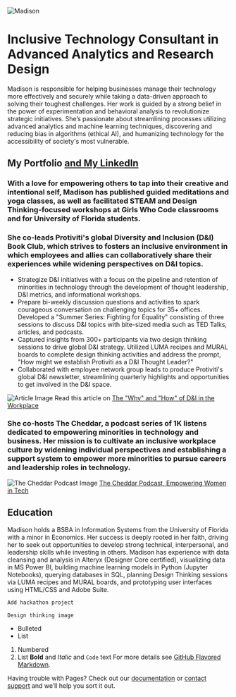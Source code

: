![Madison](https://media-exp1.licdn.com/dms/image/C4D03AQH_8L0xbIV7JA/profile-displayphoto-shrink_400_400/0?e=1603324800&v=beta&t=vnxrgk6Z29lIsh2x8NHfng1CaKgwHodH4mg8j22wWAw)

# Inclusive Technology Consultant in Advanced Analytics and Research Design

Madison is responsible for helping businesses manage their technology more effectively and securely while taking a data-driven approach to solving their toughest challenges. Her work is guided by a strong belief in the power of experimentation and behavioral analysis to revolutionize strategic initiatives. She’s passionate about streamlining processes utilizing advanced analytics and machine learning techniques, discovering and reducing bias in algorithms (ethical AI), and humanizing technology for the accessibility of society's most vulnerable.

## My Portfolio [and My LinkedIn](https://linked.com/in/bymaisonross)

### With a love for empowering others to tap into their creative and intentional self, Madison has published guided meditations and yoga classes, as well as facilitated STEAM and Design Thinking-focused workshops at Girls Who Code classrooms and for University of Florida students.

### She co-leads Protiviti's global Diversity and Inclusion (D&I) Book Club, which strives to fosters an inclusive environment in which employees and allies can collaboratively share their experiences while widening perspectives on D&I topics.

- Strategize D&I initiatives with a focus on the pipeline and retention of minorities in technology through the development of thought leadership, D&I metrics, and informational workshops.
- Prepare bi-weekly discussion questions and activities to spark courageous conversation on challenging topics for 35+ offices. Developed a "Summer Series: Fighting for Equality" consisting of three sessions to discuss D&I topics with bite-sized media such as TED Talks, articles, and podcasts.
- Captured insights from 300+ participants via two design thinking sessions to drive global D&I strategy. Utilized LUMA recipes and MURAL boards to complete design thinking activities and address the prompt, "How might we establish Protiviti as a D&I Thought Leader?"
- Collaborated with employee network group leads to produce Protiviti's global D&I newsletter, streamlining quarterly highlights and opportunities to get involved in the D&I space.

![Article Image](https://media-exp1.licdn.com/dms/image/sync/C4D12AQHr8YGLT7pjNw/article-cover_image-shrink_600_2000/0?e=1603324800&v=beta&t=Me5w0HXisqtm2Ce5CvflcReHwIp7HOin8BcJ_Jq7ZWc)
Read this article on [The "Why" and "How" of D&I in the Workplace](https://www.linkedin.com/in/bymadisonross/detail/treasury/position:1633983392/?entityUrn=urn%3Ali%3Afsd_profileTreasuryMedia%3A(ACoAABqLla8BXQ07EdfM8wpnh_gfOq34txTRN_A%2C1592499924692)&section=position%3A1633983392&treasuryCount=2)

### She co-hosts The Cheddar, a podcast series of 1K listens dedicated to empowering minorities in technology and business. Her mission is to cultivate an inclusive workplace culture by widening individual perspectives and establishing a support system to empower more minorities to pursue careers and leadership roles in technology.

![The Cheddar Podcast Image](https://s3-us-west-2.amazonaws.com/anchor-generated-image-bank/production/podcast_uploaded400/297428/297428-1522355647290-6199a63be63ac.jpg)
[The Cheddar Podcast, Empowering Women in Tech](https://anchor.fm/the-cheddar)

## Education

Madison holds a BSBA in Information Systems from the University of Florida with a minor in Economics. Her success is deeply rooted in her faith, driving her to seek out opportunities to develop strong technical, interpersonal, and leadership skills while investing in others. Madison has experience with data cleansing and analysis in Alteryx (Designer Core certified), visualizing data in MS Power BI, building machine learning models in Python (Jupyter Notebooks), querying databases in SQL, planning Design Thinking sessions via LUMA recipes and MURAL boards, and prototyping user interfaces using HTML/CSS and Adobe Suite.

```markdown
Add hackathon project
```

```markdown
Design thinking image
```


- Bulleted
- List
1. Numbered
2. List
**Bold** and _Italic_ and `Code` text
For more details see [GitHub Flavored Markdown](https://guides.github.com/features/mastering-markdown/).

Having trouble with Pages? Check out our [documentation](https://docs.github.com/categories/github-pages-basics/) or [contact support](https://github.com/contact) and we’ll help you sort it out.
